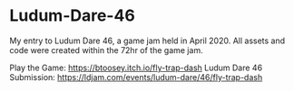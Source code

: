 # Ludum-Dare-46
My entry to Ludum Dare 46, a game jam held in April 2020. All assets and code were created within the 72hr of the game jam.

Play the Game: https://btoosey.itch.io/fly-trap-dash
Ludum Dare 46 Submission: https://ldjam.com/events/ludum-dare/46/fly-trap-dash
